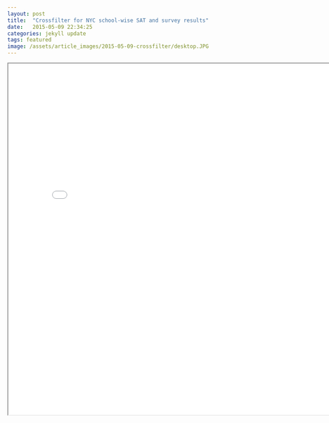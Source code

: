 ```yaml
---
layout: post
title:  "Crossfilter for NYC school-wise SAT and survey results"
date:   2015-05-09 22:34:25
categories: jekyll update
tags: featured
image: /assets/article_images/2015-05-09-crossfilter/desktop.JPG
---
```


<iframe src="/assets/crossfilter/" width="800" height="800" marginwidth="0" marginheight="0" scrolling="no" align="left"></iframe>
